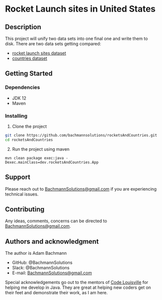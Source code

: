 # Rocket Launch sites in United States

## Description
This project will unify two data sets into one final one and write them to disk.  There are two data sets getting compared:
- [rocket launch sites dataset](https://github.com/NattyBumppo/rocket-launch-history/blob/master/data/launch_sites.csv)
- [countries dataset](https://developers.google.com/public-data/docs/canonical/countries_csv)

## Getting Started
### Dependencies
* JDK 12
* Maven

### Installing
1. Clone the project
  ```bash
  git clone https://github.com/bachmannsolutions/rocketsAndCountries.git
  cd rocketsAndCountries
  ```
2. Run the project using maven
  ```
  mvn clean package exec:java -Dexec.mainClass=dev.rocketsAndCountries.App
  ```

## Support
Please reach out to BachmannSolutions@gmail.com if you are experiencing technical issues.

## Contributing
Any ideas, comments, concerns can be directed to BachmannSolutions@gmail.com.

## Authors and acknowledgment
The author is Adam Bachmann
-	GitHub: @BachmannSolutions
-	Slack:  @BachmannSolutions
-	E-mail: BachmannSolutions@gmail.com

Special acknowledgements go out to the mentors of [Code Louisville](https://codelouisville.org/) for helping me develop in Java. They are great at helping new coders get on their feet and demonstrate their work, as I am here.
